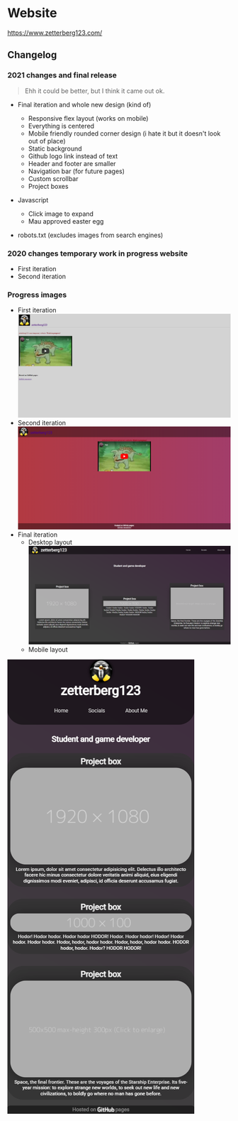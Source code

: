 # Website

https://www.zetterberg123.com/

## Changelog

### 2021 changes and final release

> Ehh it could be better, but I think it came out ok.

- Final iteration and whole new design (kind of)
    - Responsive flex layout (works on mobile)
    - Everything is centered
    - Mobile friendly rounded corner design (i hate it but it doesn't look out of place)
    - Static background 
    - Github logo link instead of text
    - Header and footer are smaller
    - Navigation bar (for future pages)
    - Custom scrollbar
    - Project boxes
- Javascript
    - Click image to expand
    - Mau approved easter egg

- robots.txt (excludes images from search engines)

### 2020 changes temporary work in progress website
- First iteration
- Second iteration

### Progress images
- First iteration
![img](images/progress/First-website.PNG)
- Second iteration
![img](images/progress/Second-website.PNG)
- Final iteration
    - Desktop layout
![img](images/progress/Final-website.PNG)
    - Mobile layout

![img](images/progress/Final-mobile.PNG)
